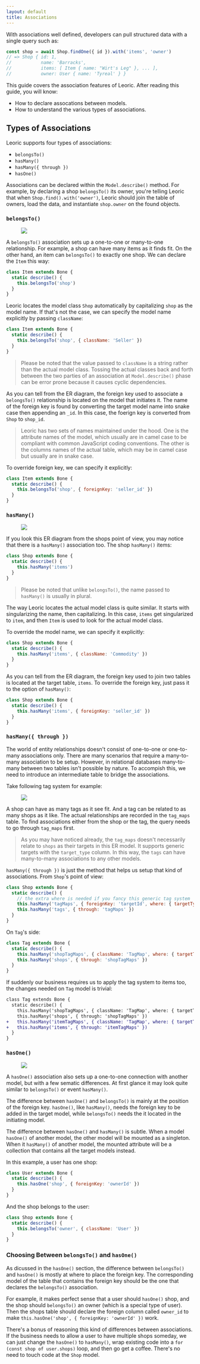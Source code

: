 ```yaml
---
layout: default
title: Associations
---
```


With associations well defined, developers can pull structured data with a single query such as:

```js
const shop = await Shop.findOne({ id }).with('items', 'owner')
// => Shop { id: 1,
//           name: 'Barracks',
//           items: [ Item { name: "Wirt's Leg" }, ... ],
//           owner: User { name: 'Tyreal' } }
```

This guide covers the association features of Leoric. After reading this guide, you will know:

- How to declare assocations between models.
- How to understand the various types of associations.

## Types of Associations

Leoric supports four types of associations:

- `belongsTo()`
- `hasMany()`
- `hasMany({ through })`
- `hasOne()`

Associations can be declared within the `Model.describe()` method. For example, by declaring a shop `belongsTo()` its owner, you're telling Leoric that when `Shop.find().with('owner')`, Leoric should join the table of owners, load the data, and instantiate `shop.owner` on the found objects.

### `belongsTo()`

<figure class="belongs-to-erd">
  <img src="https://img.alicdn.com/tfscom/TB1qiWyfyqAXuNjy1XdXXaYcVXa.png">
</figure>

A `belongsTo()` association sets up a one-to-one or many-to-one relationship. For example, a shop can have many items as it finds fit. On the other hand, an item can `belongsTo()` to exactly one shop. We can declare the `Item` this way:

```js
class Item extends Bone {
  static describe() {
    this.belongsTo('shop')
  }
}
```

Leoric locates the model class `Shop` automatically by capitalizing `shop` as the model name. If that's not the case, we can specify the model name explicitly by passing `className`:

```js
class Item extends Bone {
  static describe() {
    this.belongsTo('shop', { className: 'Seller' })
  }
}
```

> Please be noted that the value passed to `className` is a string rather than the actual model class. Tossing the actual classes back and forth between the two parties of an association at `Model.describe()` phase can be error prone because it causes cyclic dependencies.

As you can tell from the ER diagram, the foreign key used to associate a `belongsTo()` relationship is located on the model that initiates it. The name of the foreign key is found by converting the target model name into snake case then appending an `_id`. In this case, the foerign key is converted from `Shop` to `shop_id`.

> Leoric has two sets of names maintained under the hood. One is the attribute names of the model, which usually are in camel case to be compliant with common JavaScript coding conventions. The other is the columns names of the actual table, which may be in camel case but usually are in snake case.

To override foreign key, we can specify it explicitly:

```js
class Item extends Bone {
  static describe() {
    this.belongsTo('shop', { foreignKey: 'seller_id' })
  }
}
```

### `hasMany()`

<figure class="has-many-erd">
  <img src="https://img.alicdn.com/tfscom/TB1qiWyfyqAXuNjy1XdXXaYcVXa.png">
</figure>

If you look this ER diagram from the shops point of view, you may notice that there is a `hasMany()` association too. The shop `hasMany()` items:

```js
class Shop extends Bone {
  static describe() {
    this.hasMany('items')
  }
}
```

> Please be noted that unlike `belongsTo()`, the name passed to `hasMany()` is usually in plural.

The way Leoric locates the actual model class is quite similar. It starts with singularizing the name, then capitalizing. In this case, `items` get singularized to `item`, and then `Item` is used to look for the actual model class.

To override the model name, we can specify it explicitly:

```js
class Shop extends Bone {
  static describe() {
    this.hasMany('items', { className: 'Commodity' })
  }
}
```

As you can tell from the ER diagram, the foreign key used to join two tables is located at the target table, `items`. To override the foreign key, just pass it to the option of `hasMany()`:

```js
class Shop extends Bone {
  static describe() {
    this.hasMany('items', { foreignKey: 'seller_id' })
  }
}
```

### `hasMany({ through })`

The world of entity relationships doesn't consist of one-to-one or one-to-many associations only. There are many scenarios that require a many-to-many association to be setup. However, in relational databases many-to-many between two tables isn't possible by nature. To accompish this, we need to introduce an intermediate table to bridge the associations.

Take following tag system for example:

<figure class="has-many-through-erd">
  <img src="https://img.alicdn.com/tfscom/TB1DWpxh2DH8KJjy1XcXXcpdXXa.png">
</figure>

A shop can have as many tags as it see fit. And a tag can be related to as many shops as it like. The actual relationships are recorded in the `tag_maps` table. To find associations either from the shop or the tag, the query needs to go through `tag_maps` first.

> As you may have noticed already, the `tag_maps` doesn't necessarily relate to `shops` as their targets in this ER model. It supports generic targets with the `target_type` column. In this way, the `tags` can have many-to-many associations to any other models.

`hasMany({ through })` is just the method that helps us setup that kind of associations. From `Shop`'s point of view:

```js
class Shop extends Bone {
  static describe() {
    // the extra where is needed if you fancy this generic tag system
    this.hasMany('tagMaps', { foreignKey: 'targetId', where: { targetType: 0 } })
    this.hasMany('tags', { through: 'tagMaps' })
  }
}
```

On `Tag`'s side:

```js
class Tag extends Bone {
  static describe() {
    this.hasMany('shopTagMaps', { className: 'TagMap', where: { targetType: 0 } })
    this.hasMany('shops', { through: 'shopTagMaps' })
  }
}
```

If suddenly our business requires us to apply the tag system to items too, the changes needed on `Tag` model is trivial:

```diff
class Tag extends Bone {
  static describe() {
    this.hasMany('shopTagMaps', { className: 'TagMap', where: { targetType: 0 } })
    this.hasMany('shops', { through: 'shopTagMaps' })
+   this.hasMany('itemTagMaps', { className: 'TagMap', where: { targetType: 1 } })
+   this.hasMany('items', { through: 'itemTagMaps' })
  }
}
```

### `hasOne()`

<figure class="has-one-erd">
  <img src="https://img.alicdn.com/tfscom/TB1LiHffyqAXuNjy1XdXXaYcVXa.png">
</figure>

A `hasOne()` association also sets up a one-to-one connection with another model, but with a few sematic differences. At first glance it may look quite similar to `belongsTo()` or event `hasMany()`.

The difference between `hasOne()` and `belongsTo()` is mainly at the position of the foreign key. `hasOne()`, like `hasMany()`, needs the foreign key to be added in the target model, while `belongsTo()` needs the it located in the initiating model.

The difference between `hasOne()` and `hasMany()` is subtle. When a model `hasOne()` of another model, the other model will be mounted as a singleton. When it `hasMany()` of another model, the mounted attribute will be a collection that contains all the target models instead.

In this example, a user has one shop:

```js
class User extends Bone {
  static describe() {
    this.hasOne('shop', { foreignKey: 'ownerId' })
  }
}
```

And the shop belongs to the user:

```js
class Shop extends Bone {
  static describe() {
    this.belongsTo('owner', { className: 'User' })
  }
}
```

### Choosing Between `belongsTo()` and `hasOne()`

As dicussed in the `hasOne()` section, the difference between `belongsTo()` and `hasOne()` is mostly at where to place the foreign key. The corresponding model of the table that contains the foreign key should be the one that declares the `belongsTo()` association.

For example, it makes perfect sense that a user should `hasOne()` shop, and the shop should `belongsTo()` an owner (which is a special type of user). Then the shops table should declare the foreign column called `owner_id` to make `this.hasOne('shop', { foreignKey: 'ownerId' })` work.

There's a bonus of reasoning this kind of differences between associations. If the business needs to allow a user to have multiple shops someday, we can just change the `hasOne()` to `hasMany()`, wrap existing code into a `for (const shop of user.shops)` loop, and then go get a coffee. There's no need to touch code at the `Shop` model.
